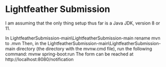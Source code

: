 # Lightfeather Submission

I am assuming that the only thing setup thus far is a Java JDK, version 8 or 11.

In LightfeatherSubmission-main\LightfeatherSubmission-main rename mvn to .mvn
Then, in the LightfeatherSubmission-main\LightfeatherSubmission-main directory (the directory with the mvnw.cmd file), run the following command: mvnw spring-boot:run
The form can be reached at http://localhost:8080/notification

